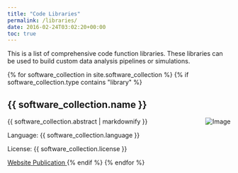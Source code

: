 ```yaml
---
title: "Code Libraries"
permalink: /libraries/
date: 2016-02-24T03:02:20+00:00
toc: true
---
```


This is a list of comprehensive code function libraries. These libraries can be used to build custom data analysis pipelines or simulations.

{% for software_collection in site.software_collection %}
  {% if software_collection.type contains "library" %}
  <h2>
      {{ software_collection.name }}
  </h2>
  <img src= "{{ software_collection.image }}" alt="Image" align="right"/>
  <p>{{ software_collection.abstract | markdownify }}</p>
  <p>Language: {{ software_collection.language }}</p>
  <p>License: {{ software_collection.license }}</p>
  <a href="{{ software_collection.url }}">
  Website
  </a>   
  <a href="{{ software_collection.paper }}">
  Publication
  </a>
  {% endif %}
{% endfor %}

